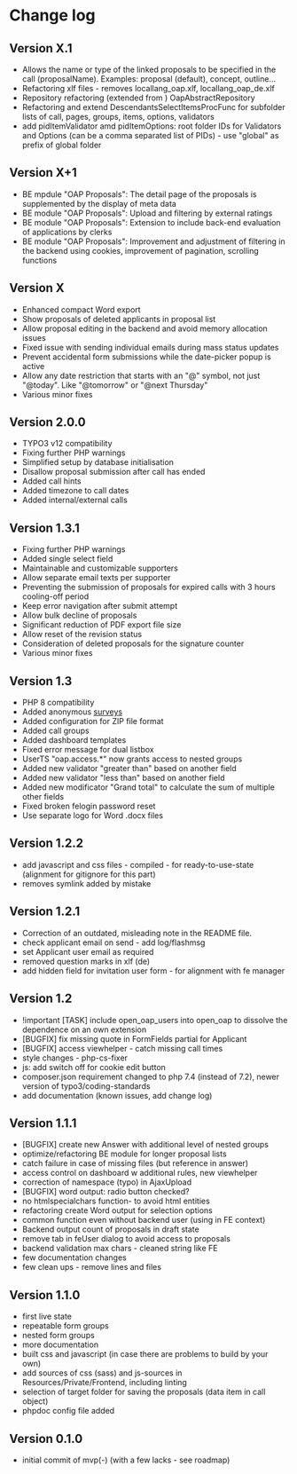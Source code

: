 # Change log

## Version X.1

- Allows the name or type of the linked proposals to be specified in the call (proposalName). Examples: proposal (default), concept, outline...
- Refactoring xlf files - removes locallang_oap.xlf, locallang_oap_de.xlf
- Repository refactoring (extended from ) OapAbstractRepository
- Refactoring and extend DescendantsSelectItemsProcFunc for subfolder lists of call, pages, groups, items, options, validators
- add pidItemValidator amd pidItemOptions: root folder IDs for Validators and Options (can be a comma separated list of PIDs) - use "global" as prefix of global folder

## Version X+1

- BE mpdule "OAP Proposals": The detail page of the proposals is supplemented by the display of meta data
- BE module "OAP Proposals": Upload and filtering by external ratings
- BE module "OAP Proposals": Extension to include back-end evaluation of applications by clerks
- BE module "OAP Proposals": Improvement and adjustment of filtering in the backend using cookies, improvement of pagination, scrolling functions

## Version X

- Enhanced compact Word export
- Show proposals of deleted applicants in proposal list
- Allow proposal editing in the backend and avoid memory allocation issues
- Fixed issue with sending individual emails during mass status updates
- Prevent accidental form submissions while the date-picker popup is active
- Allow any date restriction that starts with an "@" symbol, not just "@today". Like "@tomorrow" or "@next Thursday"
- Various minor fixes

## Version 2.0.0

- TYPO3 v12 compatibility
- Fixing further PHP warnings
- Simplified setup by database initialisation
- Disallow proposal submission after call has ended
- Added call hints
- Added timezone to call dates
- Added internal/external calls

## Version 1.3.1

- Fixing further PHP warnings
- Added single select field
- Maintainable and customizable supporters
- Allow separate email texts per supporter
- Preventing the submission of proposals for expired calls with 3 hours cooling-off period
- Keep error navigation after submit attempt
- Allow bulk decline of proposals
- Significant reduction of PDF export file size
- Allow reset of the revision status
- Consideration of deleted proposals for the signature counter
- Various minor fixes

## Version 1.3

- PHP 8 compatibility
- Added anonymous [surveys](../Configuration/function_survey.md)
- Added configuration for ZIP file format
- Added call groups
- Added dashboard templates
- Fixed error message for dual listbox
- UserTS "oap.access.*" now grants access to nested groups
- Added new validator "greater than" based on another field
- Added new validator "less than" based on another field
- Added new modificator "Grand total" to  calculate the sum of multiple other fields
- Fixed broken felogin password reset
- Use separate logo for Word .docx files

## Version 1.2.2

- add javascript and css files - compiled - for ready-to-use-state (alignment for gitignore for this part)
- removes symlink added by mistake

## Version 1.2.1

- Correction of an outdated, misleading note in the README file.
- check applicant email on send - add log/flashmsg
- set Applicant user email as required
- removed question marks in xlf (de)
- add hidden field for invitation user form - for alignment with fe manager

## Version 1.2

- !important  [TASK] include open_oap_users into open_oap to dissolve the dependence on an own extension
- [BUGFIX] fix missing quote in FormFields partial for Applicant
- [BUGFIX]  access viewhelper - catch missing call times
- style changes - php-cs-fixer
- js: add switch off for cookie edit button
- composer.json requirement changed to php 7.4 (instead of 7.2), newer version of typo3/coding-standards
- add documentation (known issues, add change log)

## Version 1.1.1

- [BUGFIX] create new Answer with additional level of nested groups
- optimize/refactoring BE module for longer proposal lists
- catch failure in case of missing files (but reference in answer)
- access control on dashboard w additional rules, new viewhelper
- correction of namespace (typo) in AjaxUpload
- [BUGFIX] word output: radio button checked?
- no htmlspecialchars function-  to avoid html entities
- refactoring create Word output for selection options
- common function even without backend user (using in FE context)
- Backend output count of proposals in draft state
- remove tab in feUser dialog to avoid access to proposals
- backend validation max chars - cleaned string like FE
- few documentation changes
- few clean ups - remove lines and files

## Version 1.1.0

- first live state
- repeatable form groups
- nested form groups
- more documentation
- built css and javascript (in case there are problems to build by your own)
- add sources of css (sass) and js-sources in Resources/Private/Frontend, including linting
- selection of target folder for saving the proposals (data item in call object)
- phpdoc config file added

## Version 0.1.0

- initial commit of mvp(-) (with a few lacks - see roadmap)
